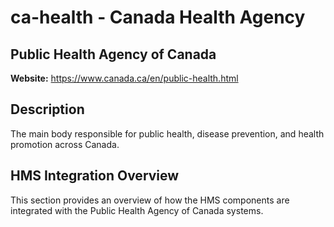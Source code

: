 # ca-health - Canada Health Agency

## Public Health Agency of Canada

**Website:** https://www.canada.ca/en/public-health.html

## Description

The main body responsible for public health, disease prevention, and health promotion across Canada.

## HMS Integration Overview

This section provides an overview of how the HMS components are integrated with the Public Health Agency of Canada systems.
